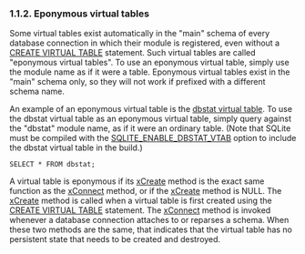 ### 1\.1\.2\. Eponymous virtual tables


Some virtual tables exist automatically in the "main" schema of
every database connection in which their
module is registered, even without a [CREATE VIRTUAL TABLE](lang_createvtab.html) statement.
Such virtual tables are called "eponymous virtual tables".
To use an eponymous virtual table, simply use the 
module name as if it were a table.
Eponymous virtual tables exist in the "main" schema only, so they will
not work if prefixed with a different schema name.



An example of an eponymous virtual table is the [dbstat virtual table](dbstat.html).
To use the dbstat virtual table as an eponymous virtual table, 
simply query against the "dbstat"
module name, as if it were an ordinary table. (Note that SQLite
must be compiled with the [SQLITE\_ENABLE\_DBSTAT\_VTAB](compile.html#enable_dbstat_vtab) option to include
the dbstat virtual table in the build.)




```
SELECT * FROM dbstat;

```

A virtual table is eponymous if its [xCreate](vtab.html#xcreate) method is the exact same
function as the [xConnect](vtab.html#xconnect) method, or if the [xCreate](vtab.html#xcreate) method is NULL.
The [xCreate](vtab.html#xcreate) method is called when a virtual table is first created
using the [CREATE VIRTUAL TABLE](lang_createvtab.html) statement. The [xConnect](vtab.html#xconnect) method 
is invoked whenever
a database connection attaches to or reparses a schema. When these two methods
are the same, that indicates that the virtual table has no persistent
state that needs to be created and destroyed.




